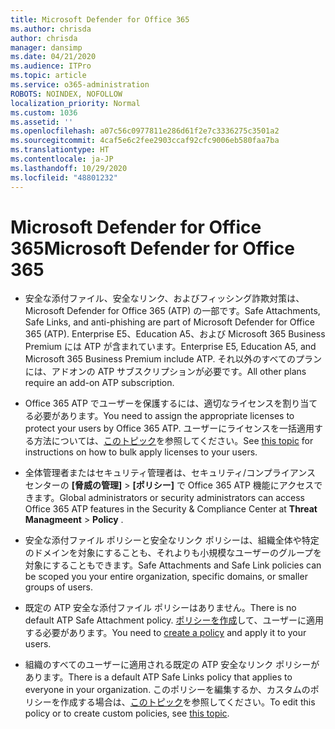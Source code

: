 ```yaml
---
title: Microsoft Defender for Office 365
ms.author: chrisda
author: chrisda
manager: dansimp
ms.date: 04/21/2020
ms.audience: ITPro
ms.topic: article
ms.service: o365-administration
ROBOTS: NOINDEX, NOFOLLOW
localization_priority: Normal
ms.custom: 1036
ms.assetid: ''
ms.openlocfilehash: a07c56c0977811e286d61f2e7c3336275c3501a2
ms.sourcegitcommit: 4caf5e6c2fee2903ccaf92cfc9006eb580faa7ba
ms.translationtype: HT
ms.contentlocale: ja-JP
ms.lasthandoff: 10/29/2020
ms.locfileid: "48801232"
---
```

# <a name="microsoft-defender-for-office-365"></a><span data-ttu-id="5b35d-102">Microsoft Defender for Office 365</span><span class="sxs-lookup"><span data-stu-id="5b35d-102">Microsoft Defender for Office 365</span></span>

- <span data-ttu-id="5b35d-103">安全な添付ファイル、安全なリンク、およびフィッシング詐欺対策は、Microsoft Defender for Office 365 (ATP) の一部です。</span><span class="sxs-lookup"><span data-stu-id="5b35d-103">Safe Attachments, Safe Links, and anti-phishing are part of Microsoft Defender for Office 365 (ATP).</span></span> <span data-ttu-id="5b35d-104">Enterprise E5、Education A5、および Microsoft 365 Business Premium には ATP が含まれています。</span><span class="sxs-lookup"><span data-stu-id="5b35d-104">Enterprise E5, Education A5, and Microsoft 365 Business Premium include ATP.</span></span> <span data-ttu-id="5b35d-105">それ以外のすべてのプランには、アドオンの ATP サブスクリプションが必要です。</span><span class="sxs-lookup"><span data-stu-id="5b35d-105">All other plans require an add-on ATP subscription.</span></span>

- <span data-ttu-id="5b35d-106">Office 365 ATP でユーザーを保護するには、適切なライセンスを割り当てる必要があります。</span><span class="sxs-lookup"><span data-stu-id="5b35d-106">You need to assign the appropriate licenses to protect your users by Office 365 ATP.</span></span> <span data-ttu-id="5b35d-107">ユーザーにライセンスを一括適用する方法については、[このトピック](https://docs.microsoft.com/microsoft-365/admin/add-users/add-users)を参照してください。</span><span class="sxs-lookup"><span data-stu-id="5b35d-107">See [this topic](https://docs.microsoft.com/microsoft-365/admin/add-users/add-users) for instructions on how to bulk apply licenses to your users.</span></span>

- <span data-ttu-id="5b35d-108">全体管理者またはセキュリティ管理者は、セキュリティ/コンプライアンス センターの **[脅威の管理]** \> **[ポリシー]** で Office 365 ATP 機能にアクセスできます。</span><span class="sxs-lookup"><span data-stu-id="5b35d-108">Global administrators or security administrators can access Office 365 ATP features in the Security & Compliance Center at **Threat Managmeent** \> **Policy** .</span></span>

- <span data-ttu-id="5b35d-109">安全な添付ファイル ポリシーと安全なリンク ポリシーは、組織全体や特定のドメインを対象にすることも、それよりも小規模なユーザーのグループを対象にすることもできます。</span><span class="sxs-lookup"><span data-stu-id="5b35d-109">Safe Attachments and Safe Link policies can be scoped you your entire organization, specific domains, or smaller groups of users.</span></span>

- <span data-ttu-id="5b35d-110">既定の ATP 安全な添付ファイル ポリシーはありません。</span><span class="sxs-lookup"><span data-stu-id="5b35d-110">There is no default ATP Safe Attachment policy.</span></span> <span data-ttu-id="5b35d-111">[ポリシーを作成](https://docs.microsoft.com/microsoft-365/security/office-365-security/set-up-atp-safe-attachments-policies)して、ユーザーに適用する必要があります。</span><span class="sxs-lookup"><span data-stu-id="5b35d-111">You need to [create a policy](https://docs.microsoft.com/microsoft-365/security/office-365-security/set-up-atp-safe-attachments-policies) and apply it to your users.</span></span>

- <span data-ttu-id="5b35d-112">組織のすべてのユーザーに適用される既定の ATP 安全なリンク ポリシーがあります。</span><span class="sxs-lookup"><span data-stu-id="5b35d-112">There is a default ATP Safe Links policy that applies to everyone in your organization.</span></span> <span data-ttu-id="5b35d-113">このポリシーを編集するか、カスタムのポリシーを作成する場合は、[このトピック](https://docs.microsoft.com/microsoft-365/security/office-365-security/set-up-atp-safe-links-policies)を参照してください。</span><span class="sxs-lookup"><span data-stu-id="5b35d-113">To edit this policy or to create custom policies, see [this topic](https://docs.microsoft.com/microsoft-365/security/office-365-security/set-up-atp-safe-links-policies).</span></span>
